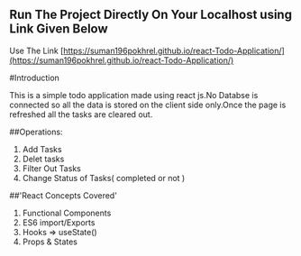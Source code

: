 
## Run The Project Directly On Your Localhost using Link Given Below

Use The Link [https://suman196pokhrel.github.io/react-Todo-Application/](https://suman196pokhrel.github.io/react-Todo-Application/)



#Introduction

This is a simple todo application made using react js.No Databse is connected so all the data is stored 
on the client side only.Once the page is refreshed all the tasks are cleared out.



##Operations:
1. Add Tasks
2. Delet tasks
3. Filter Out Tasks
4. Change Status of Tasks( completed or not )


 ##'React Concepts Covered'

 1. Functional Components
 2. ES6 import/Exports
 3. Hooks => useState()
 4. Props & States